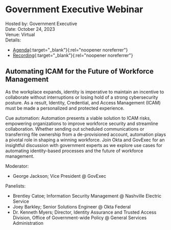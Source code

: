 # Government Executive Webinar
Hosted by: Government Executive<br>
Date: October 24, 2023<br>
Venue: Virtual<br>
Details: 
- [Agenda](https://events.govexec.com/okta-automating-icam-for-the-future-of-workforce-management/){:target="_blank"}{:rel="noopener noreferrer"}
- [Recording](https://events.govexec.com/okta-automating-icam-for-the-future-of-workforce-management/on-demand/){:target="_blank"}{:rel="noopener noreferrer"}

## Automating ICAM for the Future of Workforce Management
As the workplace expands, identity is imperative to maintain an incentive to collaborate without interruptions or losing hold of a strong cybersecurity posture. As a result, Identity, Credential, and Access Management (ICAM) must be made a personalized and protected experience.

Cue automation: Automation presents a viable solution to ICAM risks, empowering organizations to improve workforce security and streamline collaboration. Whether sending out scheduled communications or transferring file ownership from a de-provisioned account, automation plays a pivotal role in shaping a winning workforce. Join Okta and GovExec for an insightful discussion with government experts as we explore use cases for automating identity-based processes and the future of workforce management.

Moderator: 
- George Jackson; Vice President @ GovExec

Panelists:
- Brentley Catoe; Information Security Management @ Nashville Electric Service
- Joey Barkley; Senior Solutions Engineer @ Okta Federal
- Dr. Kenneth Myers; Director, Identity Assurance and Trusted Access Division, Office of Government-wide Policy @ General Services Administration
